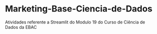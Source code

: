 # Marketing-Base-Ciencia-de-Dados
Atividades referente a Streamlit do Modulo 19 do Curso de Ciência de Dados da EBAC
